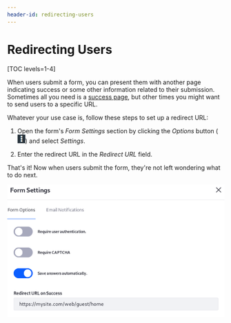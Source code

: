 ```yaml
---
header-id: redirecting-users
---
```


# Redirecting Users

[TOC levels=1-4]

When users submit a form, you can present them with another page indicating 
success or some other information related to their submission. Sometimes all you 
need is a 
[success page](/docs/7-2/user/-/knowledge_base/u/form-success-pages), 
but other times you might want to send users to a specific URL. 

Whatever your use case is, follow these steps to set up a redirect URL: 

1.  Open the form's *Form Settings* section by clicking the *Options* button 
    (![Options](../../images/icon-options.png)) 
    and select *Settings*. 

2.  Enter the redirect URL in the *Redirect URL* field. 

That's it! Now when users submit the form, they're not left wondering what to do 
next. 

![Figure 1: Redirect users after they submit a form.](../../images/forms-redirect.png)
